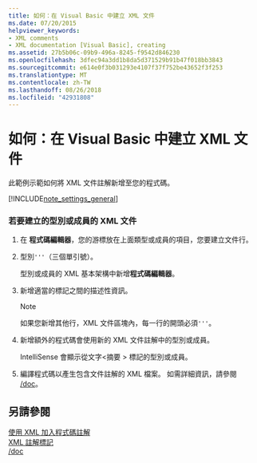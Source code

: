 ```yaml
---
title: 如何：在 Visual Basic 中建立 XML 文件
ms.date: 07/20/2015
helpviewer_keywords:
- XML comments
- XML documentation [Visual Basic], creating
ms.assetid: 27b5b06c-09b9-496a-8245-f9542d846230
ms.openlocfilehash: 3dfec94a3dd1b8da5d371529b91b47f018bb3843
ms.sourcegitcommit: e614e0f3b031293e4107f37f752be43652f3f253
ms.translationtype: MT
ms.contentlocale: zh-TW
ms.lasthandoff: 08/26/2018
ms.locfileid: "42931808"
---
```

# <a name="how-to-create-xml-documentation-in-visual-basic"></a>如何：在 Visual Basic 中建立 XML 文件
此範例示範如何將 XML 文件註解新增至您的程式碼。  
  
[!INCLUDE[note_settings_general](~/includes/note-settings-general-md.md)]  
  
### <a name="to-create-xml-documentation-for-a-type-or-member"></a>若要建立的型別或成員的 XML 文件  
  
1.  在 **程式碼編輯器**，您的游標放在上面類型或成員的項目，您要建立文件行。  
  
2.  型別`'''`（三個單引號）。  
  
     型別或成員的 XML 基本架構中新增**程式碼編輯器**。  
  
3.  新增適當的標記之間的描述性資訊。  
  
    > [!NOTE]
    >  如果您新增其他行，XML 文件區塊內，每一行的開頭必須`'''`。  
  
4.  新增額外的程式碼會使用新的 XML 文件註解中的型別或成員。  
  
     IntelliSense 會顯示從文字\<摘要 > 標記的型別或成員。  
  
5.  編譯程式碼以產生包含文件註解的 XML 檔案。 如需詳細資訊，請參閱 [/doc](../../../visual-basic/reference/command-line-compiler/doc.md)。  
  
## <a name="see-also"></a>另請參閱  
 [使用 XML 加入程式碼註解](../../../visual-basic/programming-guide/program-structure/documenting-your-code-with-xml.md)  
 [XML 註解標記](../../../visual-basic/language-reference/xmldoc/index.md)  
 [/doc](../../../visual-basic/reference/command-line-compiler/doc.md)
